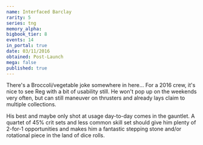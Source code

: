 ```yaml
---
name: Interfaced Barclay
rarity: 5
series: tng
memory_alpha:
bigbook_tier: 8
events: 14
in_portal: true
date: 03/11/2016
obtained: Post-Launch
mega: false
published: true
---
```


There's a Broccoli/vegetable joke somewhere in here… For a 2016 crew, it's nice to see Reg with a bit of usability still. He won't pop up on the weekends very often, but can still maneuver on thrusters and already lays claim to multiple collections.

His best and maybe only shot at usage day-to-day comes in the gauntlet. A quartet of 45% crit sets and less common skill set should give him plenty of 2-for-1 opportunities and makes him a fantastic stepping stone and/or rotational piece in the land of dice rolls.
